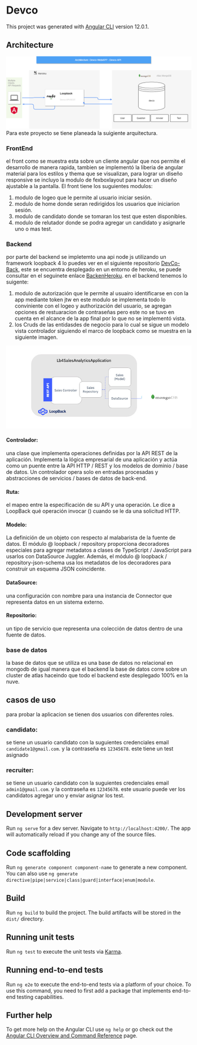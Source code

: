 # Devco

This project was generated with [Angular CLI](https://github.com/angular/angular-cli) version 12.0.1.


## Architecture
![alt text](./arquitecture/architecture.drawio.png)
Para este proyecto se tiene planeada la suigiente arquitectura.

### FrontEnd

el front como se muestra esta sobre un cliente angular que nos permite el desarrollo de manera rapida, tambien se implementó la liberia de angular material para los estilos y thema que se visualizan, para lograr un diseño responsive se incluyo la modulo de fexboxlayout para hacer un diseño ajustable a la pantalla.
El front tiene los suguientes modulos:
1. modulo de logeo que le permite al usuario iniciar sesión.
2. modulo de home donde seran redirigidos los usuarios que iniciarion sesión.
3. modulo de candidato donde se tomaran los test que esten disponibles.
4. modulo de relutador donde se podra agregar un candidato y asignarle uno o mas test.

### Backend
por parte del backend se impletemto una api node js utilizando un framework loopback 4  lo puedes ver en el siguiente repositorio [DevCo-Back](https://github.com/zurimokato/devco-backend), este se encuentra desplegado en un entorno de heroku, se puede consultar en el seguinete enlace [BackenHeroku](https://devco-back.herokuapp.com/explorer/).
en el backend tenemos lo suigente:
1. modulo de autorización que le permite al usuairo identificarse en con la app mediante token jtw en este modulo se implementa todo lo conviniente con el logeo y authorización del usuario, se agregan opciones de restuaracion de contraseñas pero este no se tuvo en cuenta en el alcance de la app final por lo que no se implementó vista.
2. los Cruds de las entidasdes de negocio para lo cual se sigue un modelo vista controlador siguiendo el marco de loopback como se muestra en la siguiente imagen.


<p align="center">
  <img  src="./arquitecture/loopback.jpg">
</p>


#### Controlador: 
una clase que implementa operaciones definidas por la API REST de la aplicación. Implementa la lógica empresarial de una aplicación y actúa como un puente entre la API HTTP / REST y los modelos de dominio / base de datos. Un controlador opera solo en entradas procesadas y abstracciones de servicios / bases de datos de back-end.

#### Ruta:
el mapeo entre la especificación de su API y una operación. Le dice a LoopBack qué operación invocar () cuando se le da una solicitud HTTP.

#### Modelo:
La definición de un objeto con respecto al malabarista de la fuente de datos. El módulo @ loopback / repository proporciona decoradores especiales para agregar metadatos a clases de TypeScript / JavaScript para usarlos con DataSource Juggler. Además, el módulo @ loopback / repository-json-schema usa los metadatos de los decoradores para construir un esquema JSON coincidente.

#### DataSource:
una configuración con nombre para una instancia de Connector que representa datos en un sistema externo.

#### Repositorio: 
un tipo de servicio que representa una colección de datos dentro de una fuente de datos.

### base de datos

la base de datos que se utiliza es una base de datos no relacional en mongodb de igual manera que el backend la base de datos corre sobre un cluster de atlas haceindo que todo el backend este desplegado 100% en la nuve.


## casos de uso 
 para probar la aplicacion se tienen dos usuarios con diferentes roles.
 
 ### candidato:
 se tiene un usuario candidato con la suguientes credenciales email `candidate1@gmail.com`. y la contraseña es `12345678`. este tiene un test asignado
 
 
 ### recruiter:
 se tiene un usuario candidato con la suguientes credenciales email `admin1@gmail.com`. y la contraseña es `12345678`. este usuario puede ver los candidatos agregar uno y enviar asignar los test. 

## Development server

Run `ng serve` for a dev server. Navigate to `http://localhost:4200/`. The app will automatically reload if you change any of the source files.

## Code scaffolding

Run `ng generate component component-name` to generate a new component. You can also use `ng generate directive|pipe|service|class|guard|interface|enum|module`.

## Build

Run `ng build` to build the project. The build artifacts will be stored in the `dist/` directory.

## Running unit tests

Run `ng test` to execute the unit tests via [Karma](https://karma-runner.github.io).

## Running end-to-end tests

Run `ng e2e` to execute the end-to-end tests via a platform of your choice. To use this command, you need to first add a package that implements end-to-end testing capabilities.

## Further help

To get more help on the Angular CLI use `ng help` or go check out the [Angular CLI Overview and Command Reference](https://angular.io/cli) page.
